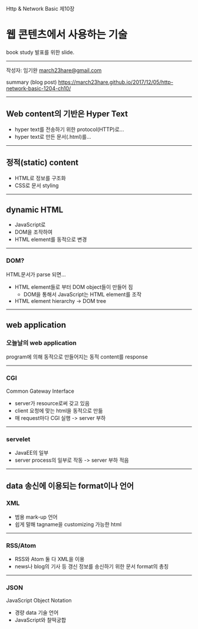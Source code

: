 Http & Network Basic 제10장
# 웹 콘텐츠에서 사용하는 기술
book study 발표를 위한 slide.

---

작성자: 임기완 march23hare@gmail.com

summary (blog post)
https://march23hare.github.io/2017/12/05/http-network-basic-1204-ch10/

---

## Web content의 기반은 Hyper Text

- hyper text를 전송하기 위한 protocol(HTTP)로...
- hyper text로 만든 문서(.html)를...

---

## 정적(static) content

- HTML로 정보를 구조화
- CSS로 문서 styling

---

## dynamic HTML

- JavaScript로
- DOM을 조작하여
- HTML element를 동적으로 변경

---

### DOM?

HTML문서가 parse 되면...

- HTML element들로 부터 DOM object들이 만들어 짐
	- DOM을 통해서 JavaScript는 HTML element를 조작
- HTML element hierarchy -> DOM tree

---

## web application

### 오늘날의 web application

program에 의해 동적으로 만들어지는 동적 content를 response

---

### CGI

Common Gateway Interface

- server가 resource로써 갖고 있음
- client 요청에 맞는 html을 동적으로 만듦
- 매 request마다 CGI 실행 -> server 부하

---

### servelet

- JavaEE의 일부
- server process의 일부로 작동 -> server 부하 적음

---

## data 송신에 이용되는 format이나 언어

### XML

- 범용 mark-up 언어
- 쉽게 말해 tagname을 customizing 가능한 html

---

### RSS/Atom

- RSS와 Atom 둘 다 XML을 이용
- news나 blog의 기사 등 갱신 정보를 송신하기 위한 문서 format의 총칭

---

### JSON

JavaScript Object Notation

- 경량 data 기술 언어
- JavaScript와 찰떡궁합
